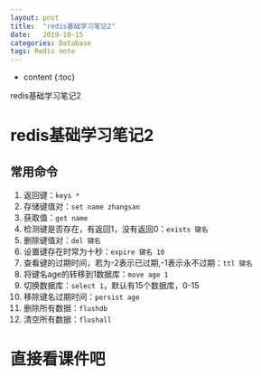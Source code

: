 ```yaml
---
layout: post
title:  "redis基础学习笔记2"
date:   2019-10-15
categories: Database
tags: Redis note
---
```


* content
{:toc}

redis基础学习笔记2









# redis基础学习笔记2
## 常用命令
1. 返回键：`keys *` 
2. 存储键值对：`set name zhangsan`
3. 获取值：`get name`
4. 检测键是否存在，有返回1，没有返回0：`exists 键名`
5. 删除键值对：`del 键名 `
6. 设置键存在时常为十秒：`expire 键名 10`
7. 查看键的过期时间，若为-2表示已过期,-1表示永不过期：`ttl 键名`
8. 将键名age的转移到1数据库：`move age 1`
9. 切换数据库：`select 1`，默认有15个数据库，0-15
10. 移除键名过期时间：`persist age`
11. 删除所有数据：`flushdb`
12. 清空所有数据：`flushall `

# 直接看课件吧













